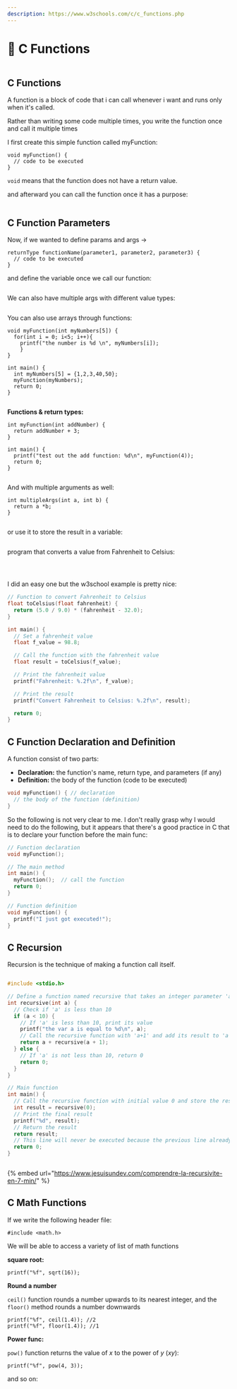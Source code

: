 ```yaml
---
description: https://www.w3schools.com/c/c_functions.php
---
```


# 👾 C Functions

<figure><img src="../../.gitbook/assets/image (2).png" alt=""><figcaption></figcaption></figure>

## C Functions

A function is a block of code that i can call whenever i want and runs only when it's called.

Rather than writing some code multiple times, you write the function once and call it multiple times

I first create this simple function called myFunction:

```
void myFunction() {
  // code to be executed
}
```

`void` means that the function does not have a return value.

and afterward you can call the function once it has a purpose:

<figure><img src="../../.gitbook/assets/image (1) (1).png" alt=""><figcaption></figcaption></figure>

## C Function Parameters

Now, if we wanted to define params and args ->

```
returnType functionName(parameter1, parameter2, parameter3) {
  // code to be executed
}
```

and define the variable once we call our function:

<figure><img src="../../.gitbook/assets/image (2) (1).png" alt=""><figcaption></figcaption></figure>

We can also have multiple args with different value types:

<figure><img src="../../.gitbook/assets/image (3).png" alt=""><figcaption></figcaption></figure>

You can also use arrays through functions:

```
void myFunction(int myNumbers[5]) {
  for(int i = 0; i<5; i++){
  	printf("the number is %d \n", myNumbers[i]);
    }
}

int main() {
  int myNumbers[5] = {1,2,3,40,50};
  myFunction(myNumbers);
  return 0;
}
```

<figure><img src="../../.gitbook/assets/image (984).png" alt=""><figcaption></figcaption></figure>

**Functions & return types:**

```
int myFunction(int addNumber) {
  return addNumber + 3;
}

int main() {
  printf("test out the add function: %d\n", myFunction(4));
  return 0;
}
```

<figure><img src="../../.gitbook/assets/image (985).png" alt=""><figcaption></figcaption></figure>

And with multiple arguments as well:

```
int multipleArgs(int a, int b) {
  return a *b;
}
```

<figure><img src="../../.gitbook/assets/image (986).png" alt=""><figcaption></figcaption></figure>

or use it to store the result in a variable:

<figure><img src="../../.gitbook/assets/image (987).png" alt=""><figcaption></figcaption></figure>

program that converts a value from Fahrenheit to Celsius:

<figure><img src="../../.gitbook/assets/image (988).png" alt=""><figcaption></figcaption></figure>

<figure><img src="../../.gitbook/assets/image (989).png" alt=""><figcaption></figcaption></figure>

<figure><img src="../../.gitbook/assets/image (990).png" alt=""><figcaption></figcaption></figure>

I did an easy one but the w3school example is pretty nice:

```c
// Function to convert Fahrenheit to Celsius
float toCelsius(float fahrenheit) {
  return (5.0 / 9.0) * (fahrenheit - 32.0);
}

int main() {
  // Set a fahrenheit value
  float f_value = 98.8;

  // Call the function with the fahrenheit value
  float result = toCelsius(f_value);

  // Print the fahrenheit value
  printf("Fahrenheit: %.2f\n", f_value);

  // Print the result
  printf("Convert Fahrenheit to Celsius: %.2f\n", result);

  return 0;
}
```

## C Function Declaration and Definition

A function consist of two parts:

* **Declaration:** the function's name, return type, and parameters (if any)
* **Definition:** the body of the function (code to be executed)

```c
void myFunction() { // declaration
  // the body of the function (definition)
}
```

So the following is not very clear to me. I don't really grasp why I would need to do the following, but it appears that there's a good practice in C that is to declare your function before the main func:

```c
// Function declaration
void myFunction();

// The main method
int main() {
  myFunction();  // call the function
  return 0;
}

// Function definition
void myFunction() {
  printf("I just got executed!");
}
```

## C Recursion

Recursion is the technique of making a function call itself.

<figure><img src="../../.gitbook/assets/image (991).png" alt=""><figcaption></figcaption></figure>

```c
#include <stdio.h>

// Define a function named recursive that takes an integer parameter 'a'
int recursive(int a) {
  // Check if 'a' is less than 10
  if (a < 10) {
    // If 'a' is less than 10, print its value
    printf("the var a is equal to %d\n", a);
    // Call the recursive function with 'a+1' and add its result to 'a'
    return a + recursive(a + 1);
  } else {
    // If 'a' is not less than 10, return 0
    return 0;
  }
}

// Main function
int main() {
  // Call the recursive function with initial value 0 and store the result in 'result'
  int result = recursive(0);
  // Print the final result
  printf("%d", result);
  // Return the result
  return result;
  // This line will never be executed because the previous line already returned from the function
  return 0;
}
```

<figure><img src="../../.gitbook/assets/image (992).png" alt=""><figcaption></figcaption></figure>

{% embed url="https://www.jesuisundev.com/comprendre-la-recursivite-en-7-min/" %}

## C Math Functions

If we write the following header file:

```
#include <math.h>
```

We will be able to access a variety of list of math functions

**square root:**

```
printf("%f", sqrt(16));
```

**Round a number**

`ceil()` function rounds a number upwards to its nearest integer, and the `floor()` method rounds a number downwards

```
printf("%f", ceil(1.4)); //2
printf("%f", floor(1.4)); //1
```

**Power func:**

`pow()` function returns the value of _x_ to the power of _y_ (_xy_):

```
printf("%f", pow(4, 3));
```

and so on:

<figure><img src="../../.gitbook/assets/image (993).png" alt=""><figcaption></figcaption></figure>
